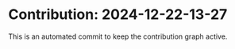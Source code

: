 # Contribution: 2024-12-22-13-27
This is an automated commit to keep the contribution graph active.
